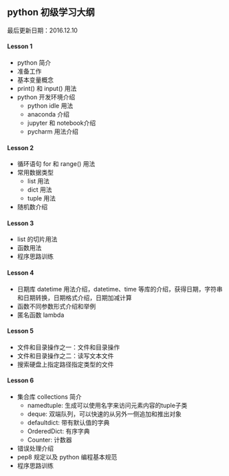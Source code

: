 ## python 初级学习大纲

最后更新日期：2016.12.10

#### Lesson 1
* python 简介
* 准备工作
* 基本变量概念
* print() 和 input() 用法
* python 开发环境介绍
    * python idle 用法
    * anaconda 介绍
    * jupyter 和 notebook介绍
    * pycharm 用法介绍

#### Lesson 2 
* 循环语句 for 和 range() 用法
* 常用数据类型 
    * list 用法
    * dict 用法
    * tuple 用法
* 随机数介绍

#### Lesson 3
* list 的切片用法
* 函数用法
* 程序思路训练

#### Lesson 4
* 日期库 datetime 用法介绍，datetime、time 等库的介绍，获得日期，字符串和日期转换，日期格式介绍，日期加减计算
* 函数不同参数形式介绍和举例 
* 匿名函数 lambda

#### Lesson 5
* 文件和目录操作之一：文件和目录操作
* 文件和目录操作之二：读写文本文件
* 搜索硬盘上指定路径指定类型的文件

#### Lesson 6
* 集合库 collections 简介
    * namedtuple: 生成可以使用名字来访问元素内容的tuple子类
    * deque: 双端队列，可以快速的从另外一侧追加和推出对象
    * defaultdict: 带有默认值的字典
    * OrderedDict: 有序字典
    * Counter: 计数器
* 错误处理介绍
* pep8 规定以及 python 编程基本规范
* 程序思路训练
